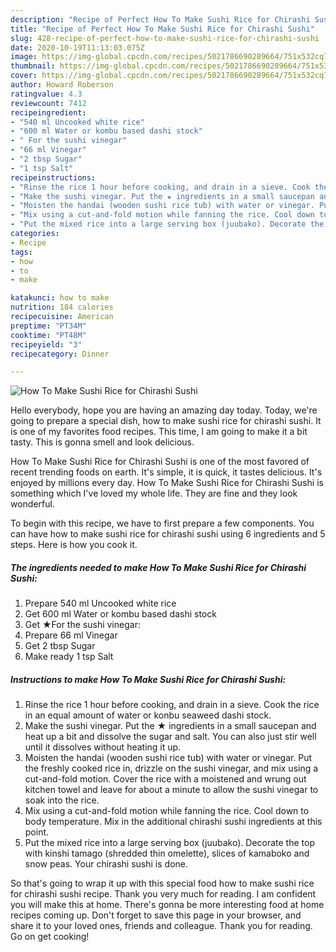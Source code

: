 ```yaml
---
description: "Recipe of Perfect How To Make Sushi Rice for Chirashi Sushi"
title: "Recipe of Perfect How To Make Sushi Rice for Chirashi Sushi"
slug: 428-recipe-of-perfect-how-to-make-sushi-rice-for-chirashi-sushi
date: 2020-10-19T11:13:03.075Z
image: https://img-global.cpcdn.com/recipes/5021786690289664/751x532cq70/how-to-make-sushi-rice-for-chirashi-sushi-recipe-main-photo.jpg
thumbnail: https://img-global.cpcdn.com/recipes/5021786690289664/751x532cq70/how-to-make-sushi-rice-for-chirashi-sushi-recipe-main-photo.jpg
cover: https://img-global.cpcdn.com/recipes/5021786690289664/751x532cq70/how-to-make-sushi-rice-for-chirashi-sushi-recipe-main-photo.jpg
author: Howard Roberson
ratingvalue: 4.3
reviewcount: 7412
recipeingredient:
- "540 ml Uncooked white rice"
- "600 ml Water or kombu based dashi stock"
- " For the sushi vinegar"
- "66 ml Vinegar"
- "2 tbsp Sugar"
- "1 tsp Salt"
recipeinstructions:
- "Rinse the rice 1 hour before cooking, and drain in a sieve. Cook the rice in an equal amount of water or konbu seaweed dashi stock."
- "Make the sushi vinegar. Put the ★ ingredients in a small saucepan and heat up a bit and dissolve the sugar and salt. You can also just stir well until it dissolves without heating it up."
- "Moisten the handai (wooden sushi rice tub) with water or vinegar. Put the freshly cooked rice in, drizzle on the sushi vinegar, and mix using a cut-and-fold motion. Cover the rice with a moistened and wrung out kitchen towel and leave for about a minute to allow the sushi vinegar to soak into the rice."
- "Mix using a cut-and-fold motion while fanning the rice. Cool down to body temperature. Mix in the additional chirashi sushi ingredients at this point."
- "Put the mixed rice into a large serving box (juubako). Decorate the top with kinshi tamago (shredded thin omelette), slices of kamaboko and snow peas. Your chirashi sushi is done."
categories:
- Recipe
tags:
- how
- to
- make

katakunci: how to make 
nutrition: 184 calories
recipecuisine: American
preptime: "PT34M"
cooktime: "PT48M"
recipeyield: "3"
recipecategory: Dinner

---
```



![How To Make Sushi Rice for Chirashi Sushi](https://img-global.cpcdn.com/recipes/5021786690289664/751x532cq70/how-to-make-sushi-rice-for-chirashi-sushi-recipe-main-photo.jpg)

Hello everybody, hope you are having an amazing day today. Today, we're going to prepare a special dish, how to make sushi rice for chirashi sushi. It is one of my favorites food recipes. This time, I am going to make it a bit tasty. This is gonna smell and look delicious.



How To Make Sushi Rice for Chirashi Sushi is one of the most favored of recent trending foods on earth. It's simple, it is quick, it tastes delicious. It's enjoyed by millions every day. How To Make Sushi Rice for Chirashi Sushi is something which I've loved my whole life. They are fine and they look wonderful.


To begin with this recipe, we have to first prepare a few components. You can have how to make sushi rice for chirashi sushi using 6 ingredients and 5 steps. Here is how you cook it.

<!--inarticleads1-->

##### The ingredients needed to make How To Make Sushi Rice for Chirashi Sushi:

1. Prepare 540 ml Uncooked white rice
1. Get 600 ml Water or kombu based dashi stock
1. Get  ★For the sushi vinegar:
1. Prepare 66 ml Vinegar
1. Get 2 tbsp Sugar
1. Make ready 1 tsp Salt




<!--inarticleads2-->

##### Instructions to make How To Make Sushi Rice for Chirashi Sushi:

1. Rinse the rice 1 hour before cooking, and drain in a sieve. Cook the rice in an equal amount of water or konbu seaweed dashi stock.
1. Make the sushi vinegar. Put the ★ ingredients in a small saucepan and heat up a bit and dissolve the sugar and salt. You can also just stir well until it dissolves without heating it up.
1. Moisten the handai (wooden sushi rice tub) with water or vinegar. Put the freshly cooked rice in, drizzle on the sushi vinegar, and mix using a cut-and-fold motion. Cover the rice with a moistened and wrung out kitchen towel and leave for about a minute to allow the sushi vinegar to soak into the rice.
1. Mix using a cut-and-fold motion while fanning the rice. Cool down to body temperature. Mix in the additional chirashi sushi ingredients at this point.
1. Put the mixed rice into a large serving box (juubako). Decorate the top with kinshi tamago (shredded thin omelette), slices of kamaboko and snow peas. Your chirashi sushi is done.




So that's going to wrap it up with this special food how to make sushi rice for chirashi sushi recipe. Thank you very much for reading. I am confident you will make this at home. There's gonna be more interesting food at home recipes coming up. Don't forget to save this page in your browser, and share it to your loved ones, friends and colleague. Thank you for reading. Go on get cooking!

